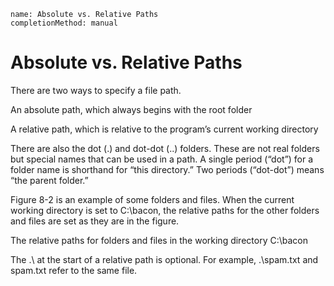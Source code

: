 ```ngMeta
name: Absolute vs. Relative Paths
completionMethod: manual
```
# Absolute vs. Relative Paths
There are two ways to specify a file path.

An absolute path, which always begins with the root folder

A relative path, which is relative to the program’s current working directory

There are also the dot (.) and dot-dot (..) folders. These are not real folders but special names that can be used in a path. A single period (“dot”) for a folder name is shorthand for “this directory.” Two periods (“dot-dot”) means “the parent folder.”

Figure 8-2 is an example of some folders and files. When the current working directory is set to C:\bacon, the relative paths for the other folders and files are set as they are in the figure.

<!-- ![image](assets/000032.jpg)
 -->
The relative paths for folders and files in the working directory C:\bacon

The .\ at the start of a relative path is optional. For example, .\spam.txt and spam.txt refer to the same file.